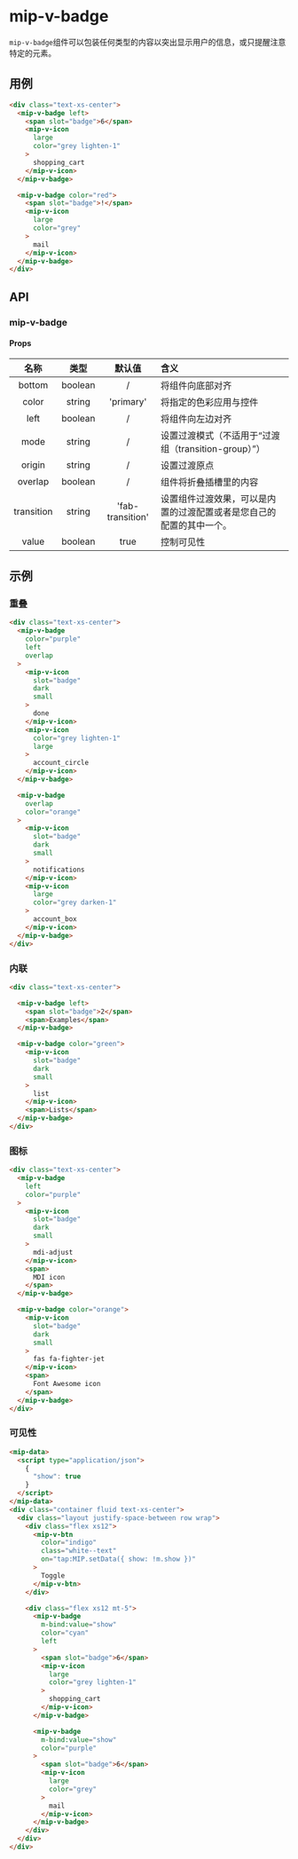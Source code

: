 # mip-v-badge

`mip-v-badge`组件可以包装任何类型的内容以突出显示用户的信息，或只提醒注意特定的元素。

## 用例

```html
<div class="text-xs-center">
  <mip-v-badge left>
    <span slot="badge">6</span>
    <mip-v-icon
      large
      color="grey lighten-1"
    >
      shopping_cart
    </mip-v-icon>
  </mip-v-badge>

  <mip-v-badge color="red">
    <span slot="badge">!</span>
    <mip-v-icon
      large
      color="grey"
    >
      mail
    </mip-v-icon>
  </mip-v-badge>
</div>
```

## API

### mip-v-badge

#### Props

名称|类型|默认值|含义
:--:|:--:|:--:|:---
bottom|boolean|/|将组件向底部对齐
color|string|'primary'|将指定的色彩应用与控件
left|boolean|/|将组件向左边对齐
mode|string|/|设置过渡模式（不适用于“过渡组（transition-group）”）
origin|string|/|设置过渡原点
overlap|boolean|/|组件将折叠插槽里的内容
transition|string|'fab-transition'|设置组件过渡效果，可以是内置的过渡配置或者是您自己的配置的其中一个。
value|boolean|true|控制可见性

## 示例

### 重叠

```html
<div class="text-xs-center">
  <mip-v-badge
    color="purple"
    left
    overlap
  >
    <mip-v-icon
      slot="badge"
      dark
      small
    >
      done
    </mip-v-icon>
    <mip-v-icon
      color="grey lighten-1"
      large
    >
      account_circle
    </mip-v-icon>
  </mip-v-badge>

  <mip-v-badge
    overlap
    color="orange"
  >
    <mip-v-icon
      slot="badge"
      dark
      small
    >
      notifications
    </mip-v-icon>
    <mip-v-icon
      large
      color="grey darken-1"
    >
      account_box
    </mip-v-icon>
  </mip-v-badge>
</div>
```

### 内联

```html
<div class="text-xs-center">

  <mip-v-badge left>
    <span slot="badge">2</span>
    <span>Examples</span>
  </mip-v-badge>

  <mip-v-badge color="green">
    <mip-v-icon
      slot="badge"
      dark
      small
    >
      list
    </mip-v-icon>
    <span>Lists</span>
  </mip-v-badge>
</div>
```

### 图标

```html
<div class="text-xs-center">
  <mip-v-badge
    left
    color="purple"
  >
    <mip-v-icon
      slot="badge"
      dark
      small
    >
      mdi-adjust
    </mip-v-icon>
    <span>
      MDI icon
    </span>
  </mip-v-badge>

  <mip-v-badge color="orange">
    <mip-v-icon
      slot="badge"
      dark
      small
    >
      fas fa-fighter-jet
    </mip-v-icon>
    <span>
      Font Awesome icon
    </span>
  </mip-v-badge>
</div>
```

### 可见性

```html
<mip-data>
  <script type="application/json">
    {
      "show": true
    }
  </script>
</mip-data>
<div class="container fluid text-xs-center">
  <div class="layout justify-space-between row wrap">
    <div class="flex xs12">
      <mip-v-btn
        color="indigo"
        class="white--text"
        on="tap:MIP.setData({ show: !m.show })"
      >
        Toggle
      </mip-v-btn>
    </div>

    <div class="flex xs12 mt-5">
      <mip-v-badge
        m-bind:value="show"
        color="cyan"
        left
      >
        <span slot="badge">6</span>
        <mip-v-icon
          large
          color="grey lighten-1"
        >
          shopping_cart
        </mip-v-icon>
      </mip-v-badge>

      <mip-v-badge
        m-bind:value="show"
        color="purple"
      >
        <span slot="badge">6</span>
        <mip-v-icon
          large
          color="grey"
        >
          mail
        </mip-v-icon>
      </mip-v-badge>
    </div>
  </div>
</div>
```
